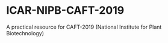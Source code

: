 # ICAR-NIPB-CAFT-2019
A practical resource for CAFT-2019 (National Institute for Plant Biotechnology)
